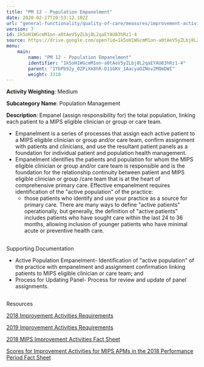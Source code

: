 ```yaml
---
title: "PM 12 - Population Empanelment"
date: 2020-02-27T20:53:12.102Z
url: "general-functionality/quality-of-care/measures/improvement-activities-measures/2018-improvement-activities/pm-12-population-empanelment.html"
version: 7
id: 1k5oH1WGcmM1on-a0tAeV5yZLbj8L2qaEYAU83hRz1-4
source: https://drive.google.com/open?id=1k5oH1WGcmM1on-a0tAeV5yZLbj8L2qaEYAU83hRz1-4
menu:
    main:
        name: "PM 12 - Population Empanelment"
        identifier: "1k5oH1WGcmM1on-a0tAeV5yZLbj8L2qaEYAU83hRz1-4"
        parent: "1YbPb92y_0ZPiXk8hR-D11GKV_1AacyaOZNnv2MQmDWI"
        weight: 3310
---
```









**Activity Weighting**: Medium

**Subcategory Name**: Population Management

**Description**: Empanel (assign responsibility for) the total population, linking each patient to a MIPS eligible clinician or group or care team.

* Empanelment is a series of processes that assign each active patient to a MIPS eligible clinician or group and/or care team, confirm assignment with patients and clinicians, and use the resultant patient panels as a foundation for individual patient and population health management. 
* Empanelment identifies the patients and population for whom the MIPS eligible clinician or group and/or care team is responsible and is the foundation for the relationship continuity between patient and MIPS eligible clinician or group /care team that is at the heart of comprehensive primary care. Effective empanelment requires identification of the "active population" of the practice:
    * those patients who identify and use your practice as a source for primary care. There are many ways to define "active patients" operationally, but generally, the definition of "active patients" includes patients who have sought care within the last 24 to 36 months, allowing inclusion of younger patients who have minimal acute or preventive health care.







## 

Supporting Documentation

* Active Population Empanelment- Identification of "active population" of the practice with empanelment and assignment confirmation linking patients to MIPS eligible clinician or care team; and
* Process for Updating Panel- Process for review and update of panel assignments.







## 

Resources

[2018 Improvement Activities Requirements](https://qpp.cms.gov/mips/improvement-activities?py=2018)

[2019 Improvement Activities Requirements](https://qpp.cms.gov/mips/improvement-activities?py=2019)

[2018 MIPS Improvement Activities Fact Sheet](https://qpp.cms.gov/resource/2018%20MIPS%20Improvement%20Activities%20Fact%20Sheet)

[Scores for Improvement Activities for MIPS APMs in the 2018 Performance Period Fact Sheet](https://qpp.cms.gov/resource/2018%20MIPS%20APMs%20improvement%20Activities%20scores%20fact%20sheet)


